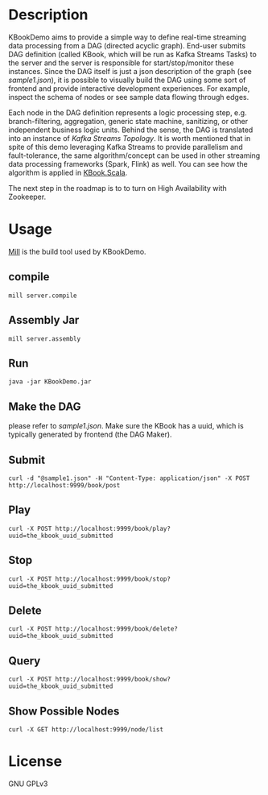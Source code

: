 # Description
KBookDemo aims to provide a simple way to define real-time streaming data processing
from a DAG (directed acyclic graph). End-user submits DAG definition (called KBook,
which will be run as Kafka Streams Tasks) to the server and the server is responsible
for start/stop/monitor these instances. Since the DAG itself is just a json description
of the graph (see *sample1.json*), it is possible to visually build the DAG using some
sort of frontend and provide interactive development experiences. For example, inspect
the schema of nodes or see sample data flowing through edges.

Each node in the DAG definition represents a logic processing step, e.g. branch-filtering,
aggregation, generic state machine, sanitizing, or other independent business logic units.
Behind the sense, the DAG is translated into an instance of *Kafka Streams Topology*. It
is worth mentioned that in spite of this demo leveraging Kafka Streams to provide
parallelism and fault-tolerance, the same algorithm/concept can be used in other 
streaming data processing frameworks (Spark, Flink) as well. You can see how the algorithm
is applied in [KBook.Scala](https://github.com/sep2/KBookDemo/blob/master/server/src/link/lcz/kbookdemo/KBook.scala).

The next step in the roadmap is to to turn on High Availability with Zookeeper.



# Usage
[Mill](http://www.lihaoyi.com/mill/) is the build tool used by KBookDemo.

## compile
`mill server.compile`

## Assembly Jar
`mill server.assembly`

## Run
`java -jar KBookDemo.jar`

## Make the DAG
please refer to *sample1.json*. Make sure the KBook has a uuid, which is typically
generated by frontend (the DAG Maker).

## Submit
`curl -d "@sample1.json" -H "Content-Type: application/json" -X POST http://localhost:9999/book/post`

## Play
`curl -X POST http://localhost:9999/book/play?uuid=the_kbook_uuid_submitted`

## Stop
`curl -X POST http://localhost:9999/book/stop?uuid=the_kbook_uuid_submitted`

## Delete
`curl -X POST http://localhost:9999/book/delete?uuid=the_kbook_uuid_submitted`

## Query
`curl -X POST http://localhost:9999/book/show?uuid=the_kbook_uuid_submitted`

## Show Possible Nodes
`curl -X GET http://localhost:9999/node/list`



# License
GNU GPLv3

